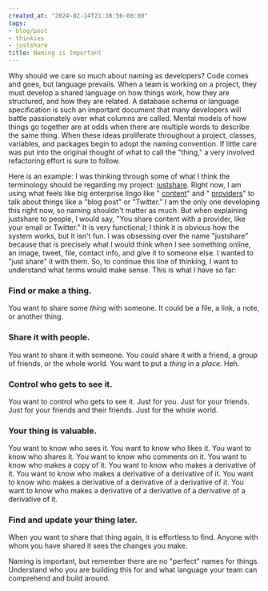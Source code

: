 ```yaml
---
created_at: "2024-02-14T21:38:56-08:00"
tags:
- blog/post
- thinkies
- justshare
title: Naming is Important
---
```


Why should we care so much about naming as developers? Code comes and goes, but language prevails. When a team is working on a project, they must develop a shared language on how things work, how they are structured, and how they are related. A database schema or language specification is such an important document that many developers will battle passionately over what columns are called. Mental models of how things go together are at odds when there are multiple words to describe the same thing. When these ideas proliferate throughout a project, classes, variables, and packages begin to adopt the naming convention. If little care was put into the original thought of what to call the "thing," a very involved refactoring effort is sure to follow.

Here is an example: I was thinking through some of what I think the terminology should be regarding my project: [justshare](https://github.com/justshare-io/justshare). Right now, I am using what feels like big enterprise lingo like " [content](https://github.com/justshare-io/justshare/blob/main/proto/content/content.proto#L16)" and " [providers](https://github.com/justshare-io/justshare/tree/main/pkg/providers)" to talk about things like a "blog post" or "Twitter." I am the only one developing this right now, so naming shouldn't matter as much. But when explaining justshare to people, I would say, "You share content with a provider, like your email or Twitter." It is very functional; I think it is obvious how the system works, but it isn't fun. I was obsessing over the name "justshare" because that is precisely what I would think when I see something online, an image, tweet, file, contact info, and give it to someone else. I wanted to "just share" it with them. So, to continue this line of thinking, I want to understand what terms would make sense. This is what I have so far:

### Find or make a thing.

You want to share some _thing_ with someone. It could be a file, a link, a note, or another thing.

### Share it with people.

You want to share it with someone. You could share it with a friend, a group of friends, or the whole world. You want to put a _thing_ in a _place_. Heh.

### Control who gets to see it.

You want to control who gets to see it. Just for you. Just for your friends. Just for your friends and their friends. Just for the whole world.

### Your thing is valuable.

You want to know who sees it. You want to know who likes it. You want to know who shares it. You want to know who comments on it. You want to know who makes a copy of it. You want to know who makes a derivative of it. You want to know who makes a derivative of a derivative of it. You want to know who makes a derivative of a derivative of a derivative of it. You want to know who makes a derivative of a derivative of a derivative of a derivative of it.

### Find and update your thing later.

When you want to share that thing again, it is effortless to find. Anyone with whom you have shared it sees the changes you make.

Naming is important, but remember there are no "perfect" names for things. Understand who you are building this for and what language your team can comprehend and build around.